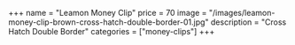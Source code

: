 +++
name = "Leamon Money Clip"
price = 70
image = "/images/leamon-money-clip-brown-cross-hatch-double-border-01.jpg"
description = "Cross Hatch Double Border"
categories = ["money-clips"]
+++